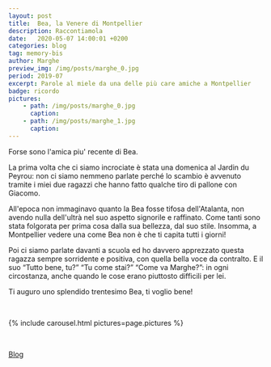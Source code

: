```yaml
---
layout: post
title:  Bea, la Venere di Montpellier 
description: Raccontiamola
date:   2020-05-07 14:00:01 +0200
categories: blog
tag: memory-bis
author: Marghe
preview_img: /img/posts/marghe_0.jpg
period: 2019-07
excerpt: Parole al miele da una delle più care amiche a Montpellier
badge: ricordo
pictures:
    - path: /img/posts/marghe_0.jpg
      caption: 
    - path: /img/posts/marghe_1.jpg
      caption:     
---
```


Forse sono l'amica piu' recente di Bea.

La prima volta che ci siamo incrociate è stata una domenica al Jardin du Peyrou: non ci siamo nemmeno parlate perché lo scambio è avvenuto tramite i miei due ragazzi che hanno fatto qualche tiro di pallone con Giacomo.

All'epoca non immaginavo quanto la Bea fosse tifosa dell'Atalanta, non avendo nulla dell'ultrà nel suo aspetto signorile e raffinato. Come tanti sono stata folgorata per prima cosa dalla sua bellezza, dal suo stile. Insomma, a Montpellier vedere una come Bea non è che ti capita tutti i giorni!

Poi ci siamo parlate davanti a scuola ed ho davvero apprezzato questa ragazza sempre sorridente e positiva, con quella bella voce da contralto. E il suo “Tutto bene, tu?” “Tu come stai?” “Come va Marghe?”: in ogni circostanza, anche quando le cose erano piuttosto difficili per lei.

Ti auguro uno splendido trentesimo Bea, ti voglio bene!

<br/>

{% include carousel.html pictures=page.pictures %}

<br/>

<a href="/blog"><span class="badge badge-blog">Blog</span></a>
